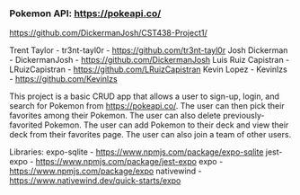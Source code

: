 ### Pokemon API: https://pokeapi.co/

https://github.com/DickermanJosh/CST438-Project1/

Trent Taylor - tr3nt-tayl0r - https://github.com/tr3nt-tayl0r
Josh Dickerman - DickermanJosh - https://github.com/DickermanJosh
Luis Ruiz Capistran - LRuizCapistran - https://github.com/LRuizCapistran
Kevin Lopez - Kevinlzs - https://github.com/Kevinlzs

This project is a basic CRUD app that allows a user to sign-up, login, and search for Pokemon from https://pokeapi.co/. The user can then pick their favorites among their Pokemon. The user can also delete previously-favorited Pokemon. The user can add Pokemon to their deck and view their deck from their favorites page. The user can also join a team of other users. 

Libraries:
expo-sqlite - https://www.npmjs.com/package/expo-sqlite
jest-expo - https://www.npmjs.com/package/jest-expo
expo - https://www.npmjs.com/package/expo
nativewind - https://www.nativewind.dev/quick-starts/expo 

